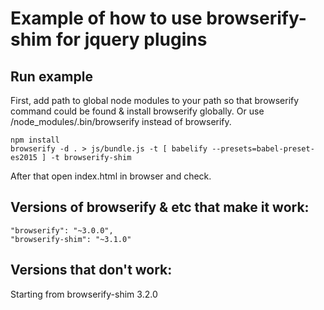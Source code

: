 # Example of how to use browserify-shim for jquery plugins

## Run example

First, add path to global node modules to your path so that browserify command could be found & install browserify globally.
Or use /node_modules/.bin/browserify instead of browserify.
    
    npm install
    browserify -d . > js/bundle.js -t [ babelify --presets=babel-preset-es2015 ] -t browserify-shim

After that open index.html in browser and check.

## Versions of browserify & etc that make it work:

    "browserify": "~3.0.0",
    "browserify-shim": "~3.1.0"


## Versions that don't work:

Starting from browserify-shim 3.2.0
